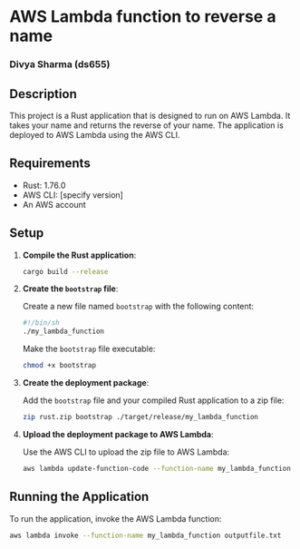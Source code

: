 # AWS Lambda function to reverse a name
### Divya Sharma (ds655)


## Description

This project is a Rust application that is designed to run on AWS Lambda. It takes your name and returns the reverse of your name. The application is deployed to AWS Lambda using the AWS CLI.

## Requirements

- Rust: 1.76.0
- AWS CLI: [specify version]
- An AWS account

## Setup

1. **Compile the Rust application**:

    ```bash
    cargo build --release
    ```

2. **Create the `bootstrap` file**:

    Create a new file named `bootstrap` with the following content:

    ```bash
    #!/bin/sh
    ./my_lambda_function
    ```

    Make the `bootstrap` file executable:

    ```bash
    chmod +x bootstrap
    ```

3. **Create the deployment package**:

    Add the `bootstrap` file and your compiled Rust application to a zip file:

    ```bash
    zip rust.zip bootstrap ./target/release/my_lambda_function
    ```

4. **Upload the deployment package to AWS Lambda**:

    Use the AWS CLI to upload the zip file to AWS Lambda:

    ```bash
    aws lambda update-function-code --function-name my_lambda_function --zip-file fileb://rust.zip
    ```

## Running the Application

To run the application, invoke the AWS Lambda function:

```bash
aws lambda invoke --function-name my_lambda_function outputfile.txt